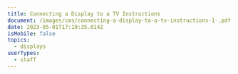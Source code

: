 ```yaml
---
title: Connecting a Display to a TV Instructions
document: /images/cms/connecting-a-display-to-a-tv-instructions-1-.pdf
date: 2023-05-01T17:19:35.014Z
isMobile: false
topics:
  - displays
userTypes:
  - staff
---
```

